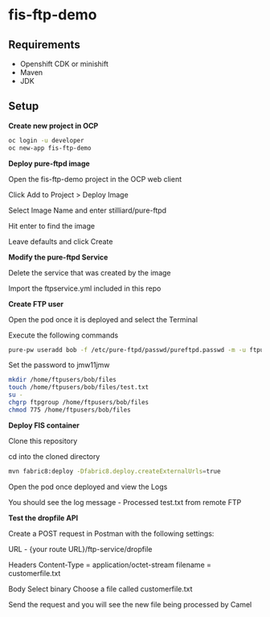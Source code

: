 # fis-ftp-demo
Requirements 
------------------------------
- Openshift CDK or minishift
- Maven
- JDK

Setup 
------------------------------
**Create new project in OCP**
```bash
oc login -u developer
oc new-app fis-ftp-demo
```

**Deploy pure-ftpd image**

Open the fis-ftp-demo project in the OCP web client

Click Add to Project > Deploy Image

Select Image Name and enter stilliard/pure-ftpd

Hit enter to find the image

Leave defaults and click Create

**Modify the pure-ftpd Service**

Delete the service that was created by the image

Import the ftpservice.yml included in this repo

**Create FTP user**

Open the pod once it is deployed and select the Terminal

Execute the following commands
```bash
pure-pw useradd bob -f /etc/pure-ftpd/passwd/pureftpd.passwd -m -u ftpuser -d /home/ftpusers/bob
```

Set the password to jmw11jmw

```bash
mkdir /home/ftpusers/bob/files
touch /home/ftpusers/bob/files/test.txt
su -
chgrp ftpgroup /home/ftpusers/bob/files
chmod 775 /home/ftpusers/bob/files
```

**Deploy FIS container**

Clone this repository

cd into the cloned directory
```bash
mvn fabric8:deploy -Dfabric8.deploy.createExternalUrls=true
```

Open the pod once deployed and view the Logs

You should see the log message - Processed test.txt from remote FTP

**Test the dropfile API**

Create a POST request in Postman with the following settings:

URL - {your route URL}/ftp-service/dropfile

Headers
    Content-Type = application/octet-stream
    filename = customerfile.txt

Body
    Select binary
    Choose a file called customerfile.txt

Send the request and you will see the new file being processed by Camel

